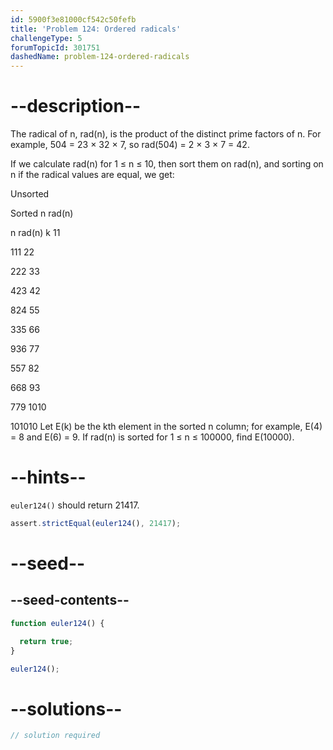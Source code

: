 ```yaml
---
id: 5900f3e81000cf542c50fefb
title: 'Problem 124: Ordered radicals'
challengeType: 5
forumTopicId: 301751
dashedName: problem-124-ordered-radicals
---
```


# --description--

The radical of n, rad(n), is the product of the distinct prime factors of n. For example, 504 = 23 × 32 × 7, so rad(504) = 2 × 3 × 7 = 42.

If we calculate rad(n) for 1 ≤ n ≤ 10, then sort them on rad(n), and sorting on n if the radical values are equal, we get:

Unsorted

Sorted n rad(n)

n rad(n) k 11

111 22

222 33

423 42

824 55

335 66

936 77

557 82

668 93

779 1010

101010 Let E(k) be the kth element in the sorted n column; for example, E(4) = 8 and E(6) = 9. If rad(n) is sorted for 1 ≤ n ≤ 100000, find E(10000).

# --hints--

`euler124()` should return 21417.

```js
assert.strictEqual(euler124(), 21417);
```

# --seed--

## --seed-contents--

```js
function euler124() {

  return true;
}

euler124();
```

# --solutions--

```js
// solution required
```